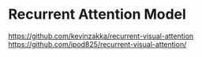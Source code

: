 # Recurrent Attention Model

https://github.com/kevinzakka/recurrent-visual-attention
https://github.com/ipod825/recurrent-visual-attention/